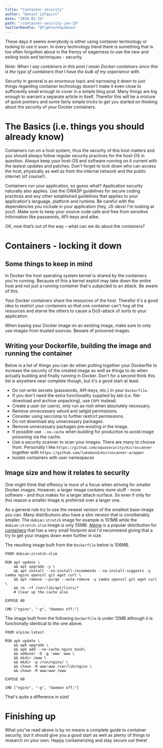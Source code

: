 ```yaml
---
title: "Container security"
author: "Daniel Löfquist"
date: "2019-01-25"
path: "/container-security-jan-19"
twitterHandle: "@fighterhayabusa"
---
```


These days it seems everybody is either using container technology or looking to use it soon. In every technology trend there is something that is too often forgotten about in the frenzy of eagerness to use the new and exiting tools and techniques - security.

*Note: When I say containers in this post I mean Docker containers since this is the type of containers that I have the bulk of my experience with.*

Security in general is an enormous topic and narrowing it down to just things regarding container technology doesn't make it even close to sufficiently small enough to cover in a simple blog post. Many things are big enough to warrant a separate article in itself. Therefor this will be a mixture of quick pointers and some fairly simple tricks to get you started on thinking about the security of your Docker containers.

# The Basics (i.e. things you should already know)

Containers run on a host system, thus the security of this host matters and you should always follow regular security practices for the host-OS in question. Always keep your host-OS and software running on it current with the lastest updates and patches. Don't forget to lock down who can access the host, physically as well as from the internal network and the public internet (of course!).

Containers run your application, so guess what? Application security naturally also applies. Use the OWASP guidelines for secure coding practices and any other established guidelines that applies to your application's language, platform and runtime. Be careful with the dependencies you include in your application (hey, JS-devs! I'm looking at you!). Make sure to keep your source code safe and free from sensitive information like passwords, API-keys and alike.

OK, now that’s out of the way – what can we do about the containers?

# Containers - locking it down

## Some things to keep in mind

In Docker the host operating system kernel is shared by the containers you're running. Because of this a kernel exploit may take down the entire host and not just a running container that's subjected to an attack. Be aware of this.

Your Docker containers share the resources of the host. Therefor it's a good idea to restrict your containers so that one container can't hog all the resources and starve the others to cause a DoS-attack of sorts to your application.

When basing your Docker image on an existing image, make sure to only use images from trusted sources. Beware of poisoned images.

## Writing your Dockerfile, building the image and running the container

Below is a list of things you can do when putting together your Dockerfile to increase the security of the created image as well as things to do when actually building and finally running in Docker. Don't for a second think this list is anywhere near complete though, but it's a good start at least.

* Do not write secrets (passwords, API-keys, etc.) in your `Dockerfile`.
* If you don't need the extra functionality supplied by `ADD` (i.e. file-download and archive unpacking), use `COPY` instead.
* Create a user (or users), only run as root when absolutely necessary.
* Remove unnecessary setuid and setgid permissions.
* Consider using seccomp to further restrict permissions.
* Do not download any unnecessary packages.
* Remove unnecessary packages pre-existing in the image.
* If possible use `--no-cache` when building for production to avoid image poisoning via the cache.
* Use a security scanner to scan your images. There are many to choose from. Personally I like `https://github.com/aquasecurity/microscanner` together with `https://github.com/lukebond/microscanner-wrapper`
* Isolate containers with user namespaces

## Image size and how it relates to security

One might think that effiency is more of a focus when striving for smaller Docker images. However, a larger image contains more stuff - more software - and thus makes for a larger attack-surface. So even if only for this reason a smaller image is preferred over a larger one.

As a general rule try to use the newest version of the smallest base-image you can. Many distributions also have a slim version that is consiberably smaller. The `debian:stretch` image for example is 101MB while the `debian:stretch-slim` image is only 55MB. [Alpine](https://alpinelinux.org/) is a popular distribution for [containers](https://hub.docker.com/_/alpine) that has a very small footprint and I'd recommend giving that a try to get your images down even further in size.

The resulting image built from the `Dockerfile` below is 106MB.

    FROM debian:stretch-slim

    RUN apt update \
        && apt upgrade -y \
        && apt install --no-install-recommends --no-install-suggests -y samba nginx openssl git wget curl \
        && apt remove --purge --auto-remove -y samba openssl git wget curl \
        && rm -rf /var/lib/apt/lists/*
        # Clear up the cache also

    EXPOSE 80

    CMD ["nginx", "-g", "daemon off;"]

The image built from the following `Dockerfile` is under 12MB although it is functionally identical to the one above.

    FROM alpine:latest

    RUN apk update \
        && apk upgrade \
        && apk add --no-cache nginx bash\
        && adduser -D -g 'www' www \
        && mkdir /www \
        && mkdir -p /run/nginx/ \
        && chown -R www:www /var/lib/nginx \
        && chown -R www:www /www

    EXPOSE 80

    CMD ["nginx", "-g", "daemon off;"]

That's quite a difference in size!

# Finishing up

What you've read above is by no means a complete guide to container security, but it should give you a good start as well as plenty of things to research on your own. Happy containerizing and stay secure out there!

